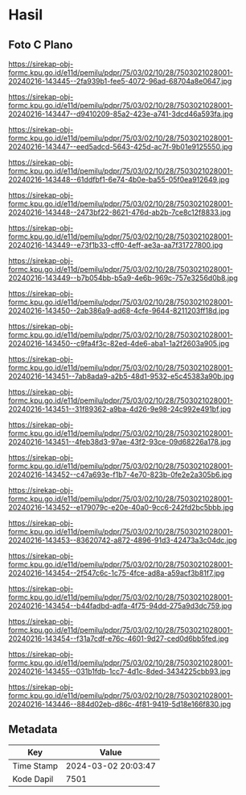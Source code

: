 # Hasil

## Foto C Plano

https://sirekap-obj-formc.kpu.go.id/e11d/pemilu/pdpr/75/03/02/10/28/7503021028001-20240216-143445--2fa939b1-fee5-4072-96ad-68704a8e0647.jpg

https://sirekap-obj-formc.kpu.go.id/e11d/pemilu/pdpr/75/03/02/10/28/7503021028001-20240216-143447--d9410209-85a2-423e-a741-3dcd46a593fa.jpg

https://sirekap-obj-formc.kpu.go.id/e11d/pemilu/pdpr/75/03/02/10/28/7503021028001-20240216-143447--eed5adcd-5643-425d-ac7f-9b01e9125550.jpg

https://sirekap-obj-formc.kpu.go.id/e11d/pemilu/pdpr/75/03/02/10/28/7503021028001-20240216-143448--61ddfbf1-6e74-4b0e-ba55-05f0ea912649.jpg

https://sirekap-obj-formc.kpu.go.id/e11d/pemilu/pdpr/75/03/02/10/28/7503021028001-20240216-143448--2473bf22-8621-476d-ab2b-7ce8c12f8833.jpg

https://sirekap-obj-formc.kpu.go.id/e11d/pemilu/pdpr/75/03/02/10/28/7503021028001-20240216-143449--e73f1b33-cff0-4eff-ae3a-aa7f31727800.jpg

https://sirekap-obj-formc.kpu.go.id/e11d/pemilu/pdpr/75/03/02/10/28/7503021028001-20240216-143449--b7b054bb-b5a9-4e6b-969c-757e3256d0b8.jpg

https://sirekap-obj-formc.kpu.go.id/e11d/pemilu/pdpr/75/03/02/10/28/7503021028001-20240216-143450--2ab386a9-ad68-4cfe-9644-8211203ff18d.jpg

https://sirekap-obj-formc.kpu.go.id/e11d/pemilu/pdpr/75/03/02/10/28/7503021028001-20240216-143450--c9fa4f3c-82ed-4de6-aba1-1a2f2603a905.jpg

https://sirekap-obj-formc.kpu.go.id/e11d/pemilu/pdpr/75/03/02/10/28/7503021028001-20240216-143451--7ab8ada9-a2b5-48d1-9532-e5c45383a90b.jpg

https://sirekap-obj-formc.kpu.go.id/e11d/pemilu/pdpr/75/03/02/10/28/7503021028001-20240216-143451--31f89362-a9ba-4d26-9e98-24c992e491bf.jpg

https://sirekap-obj-formc.kpu.go.id/e11d/pemilu/pdpr/75/03/02/10/28/7503021028001-20240216-143451--4feb38d3-97ae-43f2-93ce-09d68226a178.jpg

https://sirekap-obj-formc.kpu.go.id/e11d/pemilu/pdpr/75/03/02/10/28/7503021028001-20240216-143452--c47a693e-f1b7-4e70-823b-0fe2e2a305b6.jpg

https://sirekap-obj-formc.kpu.go.id/e11d/pemilu/pdpr/75/03/02/10/28/7503021028001-20240216-143452--e179079c-e20e-40a0-9cc6-242fd2bc5bbb.jpg

https://sirekap-obj-formc.kpu.go.id/e11d/pemilu/pdpr/75/03/02/10/28/7503021028001-20240216-143453--83620742-a872-4896-91d3-42473a3c04dc.jpg

https://sirekap-obj-formc.kpu.go.id/e11d/pemilu/pdpr/75/03/02/10/28/7503021028001-20240216-143454--2f547c6c-1c75-4fce-ad8a-a59acf3b81f7.jpg

https://sirekap-obj-formc.kpu.go.id/e11d/pemilu/pdpr/75/03/02/10/28/7503021028001-20240216-143454--b44fadbd-adfa-4f75-94dd-275a9d3dc759.jpg

https://sirekap-obj-formc.kpu.go.id/e11d/pemilu/pdpr/75/03/02/10/28/7503021028001-20240216-143454--f31a7cdf-e76c-4601-9d27-ced0d6bb5fed.jpg

https://sirekap-obj-formc.kpu.go.id/e11d/pemilu/pdpr/75/03/02/10/28/7503021028001-20240216-143455--031b1fdb-1cc7-4d1c-8ded-3434225cbb93.jpg

https://sirekap-obj-formc.kpu.go.id/e11d/pemilu/pdpr/75/03/02/10/28/7503021028001-20240216-143446--884d02eb-d86c-4f81-9419-5d18e166f830.jpg


## Metadata

| Key        | Value               |
| ---------- | ------------------- |
| Time Stamp | 2024-03-02 20:03:47 |
| Kode Dapil | 7501                |



